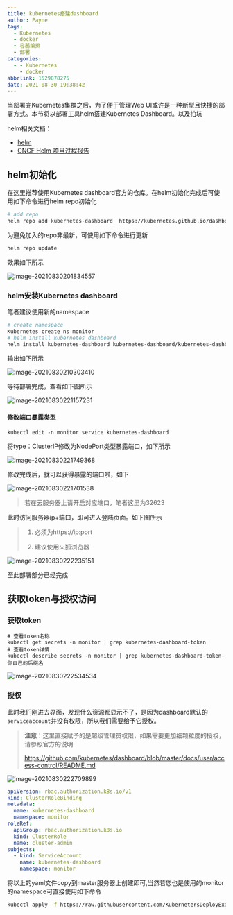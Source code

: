 ```yaml
---
title: kubernetes搭建dashboard
author: Payne
tags:
  - Kubernetes
  - docker
  - 容器编排
  - 部署
categories:
  - - Kubernetes
    - docker
abbrlink: 1529878275
date: 2021-08-30 19:38:42
---
```


当部署完Kubernetes集群之后，为了便于管理Web UI或许是一种新型且快捷的部署方式。本节将以部署工具helm搭建Kubernetes Dashboard。以及拍坑

helm相关文档：

- [helm](https://helm.sh/zh/docs/)
- [CNCF Helm 项目过程报告](https://www.cncf.io/reports/cncf-helm-project-journey-report/)

## helm初始化

在这里推荐使用Kubernetes dashboard官方的仓库。在helm初始化完成后可使用如下命令进行helm repo初始化

```bash
# add repo
helm repo add kubernetes-dashboard	https://kubernetes.github.io/dashboard/
```

为避免加入的repo非最新，可使用如下命令进行更新

```bash
helm repo update
```

效果如下所示

![image-20210830201834557](https://tva1.sinaimg.cn/large/008i3skNgy1gtz2xowgsrj61di0880wn02.jpg)

### helm安装Kubernetes dashboard

笔者建议使用新的namespace

```bash
# create namespace
Kubernetes create ns monitor
# helm install kubernetes dashboard
helm install kubernetes-dashboard kubernetes-dashboard/kubernetes-dashboard -n monitor
```

输出如下所示

![image-20210830210303410](https://tva1.sinaimg.cn/large/008i3skNgy1gtz47x30vvj627u0k2aj602.jpg)

等待部署完成，查看如下图所示

![image-20210830221157231](https://tva1.sinaimg.cn/large/008i3skNgy1gtz67m63w5j60yc08sdi602.jpg)

#### 修改端口暴露类型

```
kubectl edit -n monitor service kubernetes-dashboard
```

将type：ClusterIP修改为NodePort类型暴露端口，如下所示

![image-20210830221749368](https://tva1.sinaimg.cn/large/008i3skNgy1gtz6dpjcmjj60v20r844s02.jpg)

修改完成后，就可以获得暴露的端口啦，如下

![image-20210830221701538](https://tva1.sinaimg.cn/large/008i3skNgy1gtz6cvz8lmj610809iacr02.jpg)

> 若在云服务器上请开启对应端口，笔者这里为32623

此时访问服务器ip+端口，即可进入登陆页面。如下图所示

> 1. 必须为https://ip:port
>
> 2. 建议使用火狐浏览器

![image-20210830222235151](https://tva1.sinaimg.cn/large/008i3skNgy1gtz6inwfgxj624m0mqq6802.jpg)

至此部署部分已经完成

## 获取token与授权访问

### 获取token

```
# 查看token名称
kubectl get secrets -n monitor | grep kubernetes-dashboard-token
# 查看token详情
kubectl describe secrets -n monitor | grep kubernetes-dashboard-token-你自己的后缀名
```

![image-20210830222534534](https://tva1.sinaimg.cn/large/008i3skNgy1gtz6lrrzogj611001o74u02.jpg)

### 授权

此时我们刚进去界面，发现什么资源都显示不了，是因为dashboard默认的`serviceaccount`并没有权限，所以我们需要给予它授权。

> **注意**：这里直接赋予的是超级管理员权限，如果需要更加细颗粒度的授权，请参照官方的说明
>
> https://github.com/kubernetes/dashboard/blob/master/docs/user/access-control/README.md

![image-20210830222709899](https://tva1.sinaimg.cn/large/008i3skNgy1gtz6nfrdq3j62060oktgn02.jpg)

```yaml
apiVersion: rbac.authorization.k8s.io/v1
kind: ClusterRoleBinding
metadata:
  name: kubernetes-dashboard
  namespace: monitor
roleRef:
  apiGroup: rbac.authorization.k8s.io
  kind: ClusterRole
  name: cluster-admin
subjects:
  - kind: ServiceAccount
    name: kubernetes-dashboard
    namespace: monitor
```

将以上的yaml文件copy到master服务器上创建即可,当然若您也是使用的monitor 的namespace可直接使用如下命令

```bash
kubectl apply -f https://raw.githubusercontent.com/KubernetersDeployExample/script/main/dashboard/authorization.yaml
```

